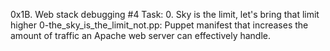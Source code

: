 0x1B. Web stack debugging #4
Task:
0. Sky is the limit, let's bring that limit higher
0-the_sky_is_the_limit_not.pp: Puppet manifest that increases the amount of traffic an Apache web server can effectively handle.
